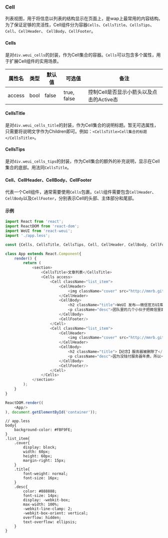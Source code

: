 
### Cell

列表视图，用于将信息以列表的结构显示在页面上，是wap上最常用的内容结构。 为了保证足够的灵活性，Cell组件分为容器`Cells`、`CellsTitle`、`CellsTips`、`Cell`、`CellHeader`、 `CellBody`、`CellFooter`。

#### Cells

是对`div.weui_cells`的封装，作为Cell集合的容器。`Cells`可以包含多个属性，用于扩展Cell组件的实用场景。

属性名|类型|默认值|可选值|备注
------|----|------|------|----|
access|bool|false | true, false| 控制Cell是否显示小箭头以及点击的Active态

#### CellsTitle

是对`div.weui_cells_title`的封装，作为Cell集合的说明标题。暂无可选属性，只需要将说明文字作为Children即可。例如：`<CellsTitle>Cell集合的标题</CellsTitle>`。

#### CellsTips

是对`div.weui_cells_tips`的封装，作为Cell集合的额外的补充说明，显示在Cell集合的底部。用法同`CellsTitle`。

#### Cell、CellHeader、CellBody、CellFooter

代表一个Cell组件，通常需要使用`Cells`包裹。`Cell`组件需要包含`CellHeader`、`CellBody`以及`CellFooter`，分别表示Cell的头部、主体部分和尾部。


#### 示例

```javascript
import React from 'react';
import ReactDOM from 'react-dom';
import WeUI from 'react-weui';
import './app.less';

const {Cells, CellsTitle, CellsTips, Cell, CellHeader, CellBody, CellFooter} = WeUI;

class App extends React.Component{
    render() {
        return (
            <section>
                <CellsTitle>文章列表</CellsTitle>
                <Cells access>
                    <Cell className="list_item">
                        <CellHeader>
                            <img className="cover" src="http://mmrb.github.io/avatar/jf.jpg" alt=""/>
                        </CellHeader>
                        <CellBody>
                            <h2 className="title">WeUI 发布——微信官方UI库</h2>
                            <p className="desc">团队里的几个小伙子把微信里面web app的UI，按照设计规范给梳理了一遍，并将之开源了出来。</p>
                        </CellBody>
                        <CellFooter/>
                    </Cell>
                    <Cell className="list_item">
                        <CellHeader>
                            <img className="cover" src="http://mmrb.github.io/avatar/bear.jpg" alt=""/>
                        </CellHeader>
                        <CellBody>
                            <h2 className="title">【纪念】服务器被删除了</h2>
                            <p className="desc">因为没钱付服务器年费，所以一直都是月付，然后每个月服务器商会发来短信告诉我要缴费了。</p>
                        </CellBody>
                        <CellFooter/>
                    </Cell>
                </Cells>
            </section>
        );
    }
}

ReactDOM.render((
    <App/>
), document.getElementById('container'));

```

```less
// app.less
body{
    background-color: #FBF9FE;
}
.list_item{
    .cover{
        display: block;
        width: 60px;
        height: 60px;
        margin-right: 15px;
    }
    .title{
        font-weight: normal;
        font-size: 16px;
    }
    .desc{
        color: #888888;
        font-size: 14px;
        display: -webkit-box;
        max-width: 100%;
        -webkit-line-clamp: 2;
        -webkit-box-orient: vertical;
        overflow: hidden;
        text-overflow: ellipsis;
    }
}
```
